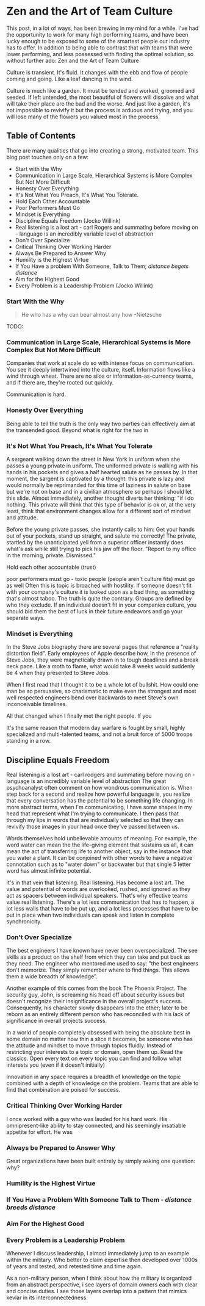 # Zen and the Art of Team Culture

This post, in a lot of ways, has been brewing in my mind for a while. I've had the opportunity to work for many high performing teams, and have been lucky enough to be exposed to some of the smartest people our industry has to offer. In addition to being able to contrast that with teams that were lower performing, and less possessed with finding the optimal solution; so without further ado: Zen and the Art of Team Culture

Culture is transient. It's fluid. It changes with the ebb and flow of people coming and going. Like a leaf dancing in the wind.

Culture is much like a garden. It must be tended and worked, groomed and seeded. If left untended, the most beautiful of flowers will dissolve and what will take their place are the bad and the worse. And just like a garden, it's not impossible to revivify it but the process is arduous and trying, and you will lose many of the flowers you valued most in the process.

## Table of Contents

There are many qualities that go into creating a strong, motivated team. This blog post touches only on a few:

* Start with the Why
* Communication in Large Scale, Hierarchical Systems is More Complex But Not More Difficult
* Honesty Over Everything
* It's Not What You Preach, It's What You Tolerate.
* Hold Each Other Accountable
* Poor Performers Must Go
* Mindset is Everything
* Discipline Equals Freedom (Jocko Willink)
* Real listening is a lost art - carl Rogers and summating before moving on - language is an incredibly variable level of abstraction
* Don't Over Specialize
* Critical Thinking Over Working Harder
* Always Be Prepared to Answer Why
* Humility is the Highest Virtue
* If You Have a problem With Someone, Talk to Them; *distance begets distance*
* Aim for the Highest Good
* Every Problem is a Leadership Problem (Jocko Willink)

### Start With the Why

> He who has a why can bear almost any how
> -Nietzsche

TODO:

### Communication in Large Scale, Hierarchical Systems is More Complex But Not More Difficult

Companies that work at scale do so with intense focus on communication. You see it deeply intertwined into the culture, itself. Information flows like a wind through wheat. There are no silos or information-as-currency teams, and if there are, they're rooted out quickly.

Communication is hard.

### Honesty Over Everything

Being able to tell the truth is the only way two parties can effectively aim at the transended good. Beyond what is right for the two in

### It's Not What You Preach, It's What You Tolerate

A sergeant walking down the street in New York in uniform when she passes a young private in uniform. The uniformed private is walking with his hands in his pockets and gives a half hearted salute as he passes by. In that moment, the sargent is captivated by a thought: this private is lazy and would normally be reprimanded for this time of laziness in salute on base but we're not on base and in a civilian atmosphere so perhaps I should let this slide. Almost immediately, another thought diverts her thinking: "if i do nothing. This private will think that this type of behavior is ok or, at the very least, think that environment changes allow for a different sort of mindset and attitude.

Before the young private passes, she instantly calls to him: Get your hands out of your pockets, stand up straight, and salute me correctly! The private, startled by the unanticipated yell from a superior officer instantly does what's ask while still trying to pick his jaw off the floor. "Report to my office in the morning, private. Dismissed."

Hold each other accountable (trust)

poor performers must go - toxic people (people aren't culture fits) must go as well
Often this is topic is broached with hostility. If someone doesn't fit with your company's culture it is looked upon as a bad thing, as something that's almost taboo. The truth is quite the contrary. Groups are defined by who they exclude. If an individual doesn't fit in your companies culture, you should bid them the best of luck in their future endeavors and go your separate ways.

### Mindset is Everything

In the Steve Jobs biography there are several pages that reference a "reality distortion field". Early employees of Apple describe how, in the presence of Steve Jobs, they were magnetically drawn in to tough deadlines and a break neck pace. Like a moth to flame, what would take 8 weeks would suddenly be 4 when they presented to Steve Jobs.

When I first read that I thought it to be a whole lot of bullshit. How could one man be so persuasive, so charismatic to make even the strongest and most well respected engineers bend over backwards to meet Steve's own inconceivable timelines.

All that changed when I finally met the right people. If you

It's the same reason that modern day warfare is fought by small, highly specialized and multi-talented teams, and not a bruit force of 5000 troops standing in a row.

## Discipline Equals Freedom

Real listening is a lost art - carl rodgers and summating before moving on - language is an incredibly variable level of abstraction
The great psychoanalyst often comment on how wondrous communication is. When step back for a second and realize how powerful language is, you realize that every conversation has the potential to be something life changing. In more abstract terms, when I'm communicating, I have some shapes in my head that represent what I'm trying to communicate. I then pass that through my lips in words that are individually selected so that they can revivify those images in your head once they've passed between us.

Words themselves hold unbelievable amounts of meaning. For example, the word water can mean the the life-giving element that sustains us all, it can mean the act of transferring life to another object, say in the instance that you water a plant. It can be conjoined with other words to have a negative connotation such as to "water down" or backwater but that single 5 letter word has almost infinite potential.

It's in that vein that listening. Real listening. Has become a lost art. The value and potential of words are overlooked, rushed, and ignored as they act as spacers between individual speakers. That's why effective teams value real listening. There's a lot less communication that has to happen, a lot less walls that have to be put up, and a lot less processes that have to be put in place when two individuals can speak and listen in complete synchronicity.

### Don't Over Specialize

The best engineers I have known have never been overspecialized. The see skills as a product on the shelf from which they can take and put back as they need. The engineer who mentored me used to say: "the best engineers don't memorize. They simply remember where to find things. This allows them a wide breadth of knowledge".

Another example of this comes from the book The Phoenix Project. The security guy, John,  is screaming his head off about security issues but doesn't recognize their insignificance in the overall project's success. Consequently, his character slowly disappears into the ether; later to be reborn as an entirely different person who has reconciled with his lack of significance in overall projects success.

In a world of people completely obsessed with being the absolute best in some domain no matter how thin a slice it becomes, be someone who has the attitude and mindset to move through topics fluidly. Instead of restricting your interests to a topic or domain, open them up. Read the classics. Open every text on every topic you can find and follow what interests you (even if it doesn't initially)

Innovation in any space requires a breadth of knowledge on the topic combined with a depth of knowledge on the problem. Teams that are able to find that combination are poised for success.

### Critical Thinking Over Working Harder

I once worked with a guy who was lauded for his hard work. His omnipresent-like ability to stay connected, and his seemingly insatiable appetite for effort. He was

### Always be Prepared to Answer Why

Great organizations have been built entirely by simply asking one question: why?

### Humility is the Highest Virtue

### If You Have a Problem With Someone Talk to Them - *distance breeds distance*

### Aim For the Highest Good

### Every Problem is a Leadership Problem

Whenever I discuss leadership, I almost immediately jump to an example within the military. Who better to claim expertise then developed over 1000s of years and tested, and retested time and time again.

As a non-military person, when I think about how the military is organized from an abstract perspective, i see layers of domain owners each with clear and concise duties. I see those layers overlap into a pattern that mimics kevlar in its interconnectedness.
